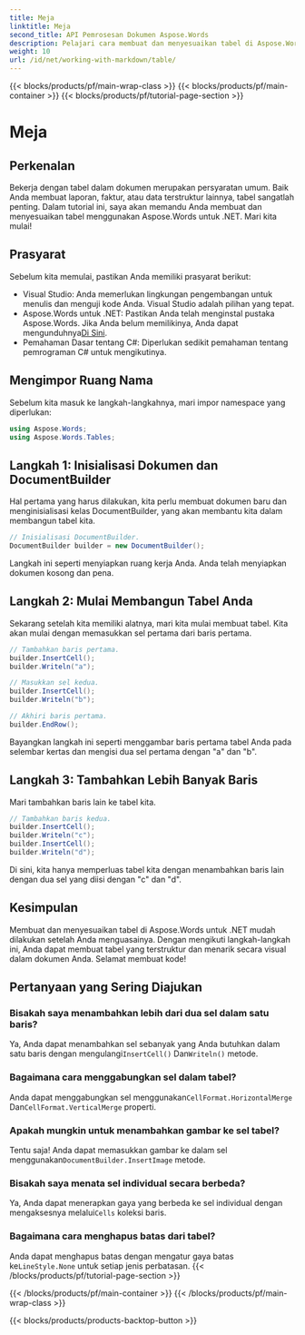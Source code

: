```yaml
---
title: Meja
linktitle: Meja
second_title: API Pemrosesan Dokumen Aspose.Words
description: Pelajari cara membuat dan menyesuaikan tabel di Aspose.Words untuk .NET dengan panduan langkah demi langkah ini. Sempurna untuk membuat dokumen terstruktur dan menarik secara visual.
weight: 10
url: /id/net/working-with-markdown/table/
---
```


{{< blocks/products/pf/main-wrap-class >}}
{{< blocks/products/pf/main-container >}}
{{< blocks/products/pf/tutorial-page-section >}}

# Meja

## Perkenalan

Bekerja dengan tabel dalam dokumen merupakan persyaratan umum. Baik Anda membuat laporan, faktur, atau data terstruktur lainnya, tabel sangatlah penting. Dalam tutorial ini, saya akan memandu Anda membuat dan menyesuaikan tabel menggunakan Aspose.Words untuk .NET. Mari kita mulai!

## Prasyarat

Sebelum kita memulai, pastikan Anda memiliki prasyarat berikut:

- Visual Studio: Anda memerlukan lingkungan pengembangan untuk menulis dan menguji kode Anda. Visual Studio adalah pilihan yang tepat.
-  Aspose.Words untuk .NET: Pastikan Anda telah menginstal pustaka Aspose.Words. Jika Anda belum memilikinya, Anda dapat mengunduhnya[Di Sini](https://releases.aspose.com/words/net/).
- Pemahaman Dasar tentang C#: Diperlukan sedikit pemahaman tentang pemrograman C# untuk mengikutinya.

## Mengimpor Ruang Nama

Sebelum kita masuk ke langkah-langkahnya, mari impor namespace yang diperlukan:

```csharp
using Aspose.Words;
using Aspose.Words.Tables;
```

## Langkah 1: Inisialisasi Dokumen dan DocumentBuilder

Hal pertama yang harus dilakukan, kita perlu membuat dokumen baru dan menginisialisasi kelas DocumentBuilder, yang akan membantu kita dalam membangun tabel kita.

```csharp
// Inisialisasi DocumentBuilder.
DocumentBuilder builder = new DocumentBuilder();
```

Langkah ini seperti menyiapkan ruang kerja Anda. Anda telah menyiapkan dokumen kosong dan pena.

## Langkah 2: Mulai Membangun Tabel Anda

Sekarang setelah kita memiliki alatnya, mari kita mulai membuat tabel. Kita akan mulai dengan memasukkan sel pertama dari baris pertama.

```csharp
// Tambahkan baris pertama.
builder.InsertCell();
builder.Writeln("a");

// Masukkan sel kedua.
builder.InsertCell();
builder.Writeln("b");

// Akhiri baris pertama.
builder.EndRow();
```

Bayangkan langkah ini seperti menggambar baris pertama tabel Anda pada selembar kertas dan mengisi dua sel pertama dengan "a" dan "b".

## Langkah 3: Tambahkan Lebih Banyak Baris

Mari tambahkan baris lain ke tabel kita.

```csharp
// Tambahkan baris kedua.
builder.InsertCell();
builder.Writeln("c");
builder.InsertCell();
builder.Writeln("d");
```

Di sini, kita hanya memperluas tabel kita dengan menambahkan baris lain dengan dua sel yang diisi dengan "c" dan "d".

## Kesimpulan

Membuat dan menyesuaikan tabel di Aspose.Words untuk .NET mudah dilakukan setelah Anda menguasainya. Dengan mengikuti langkah-langkah ini, Anda dapat membuat tabel yang terstruktur dan menarik secara visual dalam dokumen Anda. Selamat membuat kode!

## Pertanyaan yang Sering Diajukan

### Bisakah saya menambahkan lebih dari dua sel dalam satu baris?
 Ya, Anda dapat menambahkan sel sebanyak yang Anda butuhkan dalam satu baris dengan mengulangi`InsertCell()` Dan`Writeln()` metode.

### Bagaimana cara menggabungkan sel dalam tabel?
 Anda dapat menggabungkan sel menggunakan`CellFormat.HorizontalMerge` Dan`CellFormat.VerticalMerge` properti.

### Apakah mungkin untuk menambahkan gambar ke sel tabel?
 Tentu saja! Anda dapat memasukkan gambar ke dalam sel menggunakan`DocumentBuilder.InsertImage` metode.

### Bisakah saya menata sel individual secara berbeda?
 Ya, Anda dapat menerapkan gaya yang berbeda ke sel individual dengan mengaksesnya melalui`Cells` koleksi baris.

### Bagaimana cara menghapus batas dari tabel?
 Anda dapat menghapus batas dengan mengatur gaya batas ke`LineStyle.None` untuk setiap jenis perbatasan.
{{< /blocks/products/pf/tutorial-page-section >}}

{{< /blocks/products/pf/main-container >}}
{{< /blocks/products/pf/main-wrap-class >}}

{{< blocks/products/products-backtop-button >}}
